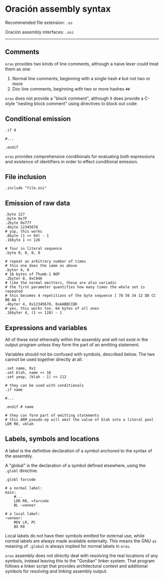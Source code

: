 # Oración assembly syntax

Recommended file extension: `.os`

Oración assembly interfaces: `.osi`

-----

## Comments

`oras` provides two kinds of line comments, although a naive lexer could treat them as one:

1. Normal line comments, beginning with a single hash `#` but not two or more
2. Doc line comments, beginning with two or more hashes `##`

`oras` does not provide a "block comment", although it does provide a C-style "nesting block comment" using directives to block out code:

## Conditional emission

```
.if 0

#...

.endif
```

`oras` provides comprehensive conditionals for evaluating both expressions and existence of identifiers in order to effect conditional emission.

## File inclusion

```
.include "file.osi"
```

## Emission of raw data

```
.byte 127
.byte 0x7F
.2byte 0o777
.4byte 12345678
# yup, this works
.8byte (1 << 64) - 1
.16byte 1 << 126

# four in literal sequence
.byte 0, 0, 0, 0

# repeat an arbitrary number of times
# this one does the same as above
.byter 4, 0
# 16 bytes of Thumb-1 NOP
.2byter 8, 0xC046
# like the normal emitters, these are also variadic
# the first parameter quantifies how many times the whole set is repeated
# this becomes 4 repetitions of the byte sequence [ 78 56 34 12 DD CC BB AA ]
.4byter 4, 0x12345678, 0xAABBCCDD
# yes, this works too. 64 bytes of all ones
.16byter 4, (1 << 128) - 1
```

## Expressions and variables

All of these exist ethereally within the assembly and will not exist in the output program unless they form the part of an emitting statement.

Variables should not be confused with symbols, described below. The two cannot be used together directly at all.

```
.set name, 0x1
.set blah, name << 16
.set yeap, (blah - 1) << 112

# they can be used with conditionals
.if name

#...

.endif # name

# they can form part of emitting statements
# this ARM pseudo-op will emit the value of blah into a literal pool
LDR R0, =blah
```

## Labels, symbols and locations

A label is the definitive declaration of a symbol anchored to the syntax of the assembly.

A "global" is the declaration of a symbol defined elsewhere, using the `.globl` directive.

```
.globl farcode

# a normal label:
main:
	#...
	LDR R0, =farcode
	BL ~veneer

# a local label:
~veneer:
	MOV LR, PC
	BX R0
```

Local labels do not have their symbols emitted for external use, while normal labels are always made available externally. This means the GNU `as` meaning of `.global` is always implied for normal labels in `oras`.

`oras` assembly does not directly deal with resolving the real locations of any symbols, instead leaving this to the "Gordian" linker system. That program follows a linker script that provides architectural context and additional symbols for resolving and linking assembly output.

